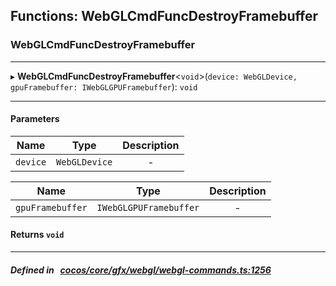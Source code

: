 ## Functions: WebGLCmdFuncDestroyFramebuffer

### WebGLCmdFuncDestroyFramebuffer


___
▸ **WebGLCmdFuncDestroyFramebuffer**<`void`\>(`device: WebGLDevice, gpuFramebuffer: IWebGLGPUFramebuffer`): `void`
___


#### Parameters

| Name | Type | Description |
| :------: | :------: | :------: |
| `device` | `WebGLDevice` | - |

| Name | Type | Description |
| :------: | :------: | :------: |
| `gpuFramebuffer` | `IWebGLGPUFramebuffer` | - |


#### Returns `void` 
___


##### Defined in &nbsp;   [cocos/core/gfx/webgl/webgl-commands.ts:1256](https://github.com/cocos-creator/engine/blob/c7bf6b8a9/cocos/core/gfx/webgl/webgl-commands.ts#L1256)&nbsp;
